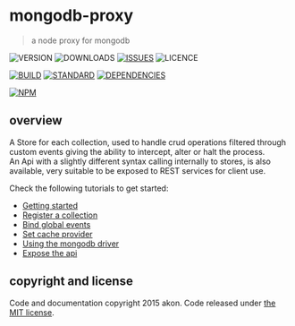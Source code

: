 # mongodb-proxy
> a node proxy for mongodb

![VERSION](https://img.shields.io/npm/v/mongodb-proxy.svg)
![DOWNLOADS](https://img.shields.io/npm/dt/mongodb-proxy.svg)
[![ISSUES](https://img.shields.io/github/issues-raw/akonoupakis/mongodb-proxy.svg)](https://github.com/akonoupakis/mongodb-proxy/issues)
![LICENCE](https://img.shields.io/npm/l/mongodb-proxy.svg)

[![BUILD](https://api.travis-ci.org/akonoupakis/mongodb-proxy.svg?branch=master)](http://travis-ci.org/akonoupakis/mongodb-proxy)
[![STANDARD](https://img.shields.io/badge/code%20style-standard-brightgreen.svg)](http://standardjs.com/)
[![DEPENDENCIES](https://david-dm.org/akonoupakis/mongodb-proxy.svg)](https://david-dm.org/akonoupakis/mongodb-proxy)

[![NPM](https://nodei.co/npm/mongodb-proxy.png?downloads=true)](https://nodei.co/npm/mongodb-proxy/)

## overview

A Store for each collection, used to handle crud operations filtered through custom events giving the ability to intercept, alter or halt the process.<br />
An Api with a slightly different syntax calling internally to stores, is also available, very suitable to be exposed to REST services for client use.

Check the following tutorials to get started: 

* [Getting started](https://cdn.rawgit.com/akonoupakis/mongodb-proxy/master/docs/jsdoc/tutorial-getting-started.html)
* [Register a collection](https://cdn.rawgit.com/akonoupakis/mongodb-proxy/master/docs/jsdoc/tutorial-register-collection.html)
* [Bind global events](https://cdn.rawgit.com/akonoupakis/mongodb-proxy/master/docs/jsdoc/tutorial-bind-global-events.html)
* [Set cache provider](https://cdn.rawgit.com/akonoupakis/mongodb-proxy/master/docs/jsdoc/tutorial-set-cache.html)
* [Using the mongodb driver](https://cdn.rawgit.com/akonoupakis/mongodb-proxy/master/docs/jsdoc/tutorial-using-mongodb-driver.html)
* [Expose the api](https://cdn.rawgit.com/akonoupakis/mongodb-proxy/master/docs/jsdoc/tutorial-expose-the-api.html)

## copyright and license

Code and documentation copyright 2015 akon. Code released under [the MIT license](https://cdn.rawgit.com/akonoupakis/mongodb-proxy/master/LICENSE).